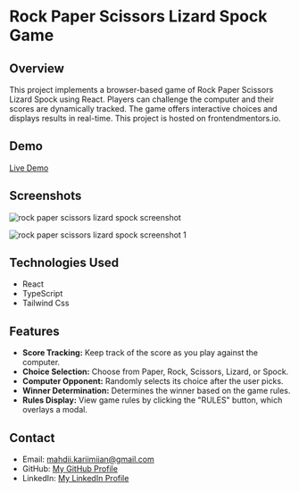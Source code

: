 # Rock Paper Scissors Lizard Spock Game

## Overview

This project implements a browser-based game of Rock Paper Scissors Lizard Spock using React. Players can challenge the computer and their scores are dynamically tracked. The game offers interactive choices and displays results in real-time. This project is hosted on frontendmentors.io.

## Demo

[Live Demo]([https://www.example.com](https://rock-paper-scissors-lizard-spock-nine-pearl.vercel.app/))

## Screenshots
![rock paper scissors lizard spock screenshot](https://github.com/Mahdii-Kariimiian/Rock-Paper-Scissors-Lizard-Spock/assets/134393975/ae944ce0-4484-4718-ad34-1b3c015890c9)

![rock paper scissors lizard spock screenshot 1](https://github.com/Mahdii-Kariimiian/Rock-Paper-Scissors-Lizard-Spock/assets/134393975/734cb190-e1ac-42f7-be22-35e467d4fc8c)


## Technologies Used

- React
- TypeScript
- Tailwind Css

## Features

- **Score Tracking:** Keep track of the score as you play against the computer.
- **Choice Selection:** Choose from Paper, Rock, Scissors, Lizard, or Spock.
- **Computer Opponent:** Randomly selects its choice after the user picks.
- **Winner Determination:** Determines the winner based on the game rules.
- **Rules Display:** View game rules by clicking the "RULES" button, which overlays a modal.

## Contact

- Email: mahdii.kariimiian@gmail.com
- GitHub: [My GitHub Profile](https://github.com/Mahdii-Kariimiian)
- LinkedIn: [My LinkedIn Profile](https:/www.linkedin.com/in/mahdi-karimian-116643273)



